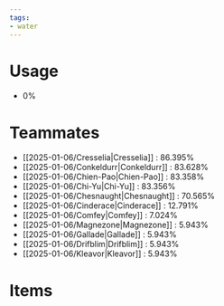 ```yaml
---
tags:
- water
---
```

# Usage
- 0%
# Teammates
- [[2025-01-06/Cresselia|Cresselia]] : 86.395%
- [[2025-01-06/Conkeldurr|Conkeldurr]] : 83.628%
- [[2025-01-06/Chien-Pao|Chien-Pao]] : 83.358%
- [[2025-01-06/Chi-Yu|Chi-Yu]] : 83.356%
- [[2025-01-06/Chesnaught|Chesnaught]] : 70.565%
- [[2025-01-06/Cinderace|Cinderace]] : 12.791%
- [[2025-01-06/Comfey|Comfey]] : 7.024%
- [[2025-01-06/Magnezone|Magnezone]] : 5.943%
- [[2025-01-06/Gallade|Gallade]] : 5.943%
- [[2025-01-06/Drifblim|Drifblim]] : 5.943%
- [[2025-01-06/Kleavor|Kleavor]] : 5.943%
# Items